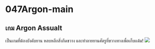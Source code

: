 # 047Argon-main
## เกม Argon Assualt
เป็นเกมที่ต้องบังคับยาน หลบหลีกสิ่งกีดขวาง และทำลายยานศัตรูที่ขวางทางเพื่อเก็บเเต้ม!
<image src = /andIneedUnow.JPG>
